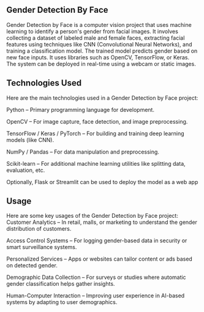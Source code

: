 ## Gender Detection By Face
  Gender Detection by Face is a computer vision project that uses machine learning to identify a person's gender from facial images. It involves collecting a dataset of labeled male and female faces, extracting facial features using techniques like CNN (Convolutional Neural Networks), and training a classification model. The trained model predicts gender based on new face inputs. It uses libraries such as OpenCV, TensorFlow, or Keras. The system can be deployed in real-time using a webcam or static images.

## Technologies Used
Here are the main technologies used in a Gender Detection by Face project:

Python – Primary programming language for development.

OpenCV – For image capture, face detection, and image preprocessing.

TensorFlow / Keras / PyTorch – For building and training deep learning models (like CNN).

NumPy / Pandas – For data manipulation and preprocessing.

Scikit-learn – For additional machine learning utilities like splitting data, evaluation, etc.

Optionally, Flask or Streamlit can be used to deploy the model as a web app

## Usage
Here are some key usages of the Gender Detection by Face project:
Customer Analytics – In retail, malls, or marketing to understand the gender distribution of customers.

Access Control Systems – For logging gender-based data in security or smart surveillance systems.

Personalized Services – Apps or websites can tailor content or ads based on detected gender.

Demographic Data Collection – For surveys or studies where automatic gender classification helps gather insights.

Human-Computer Interaction – Improving user experience in AI-based systems by adapting to user demographics.
